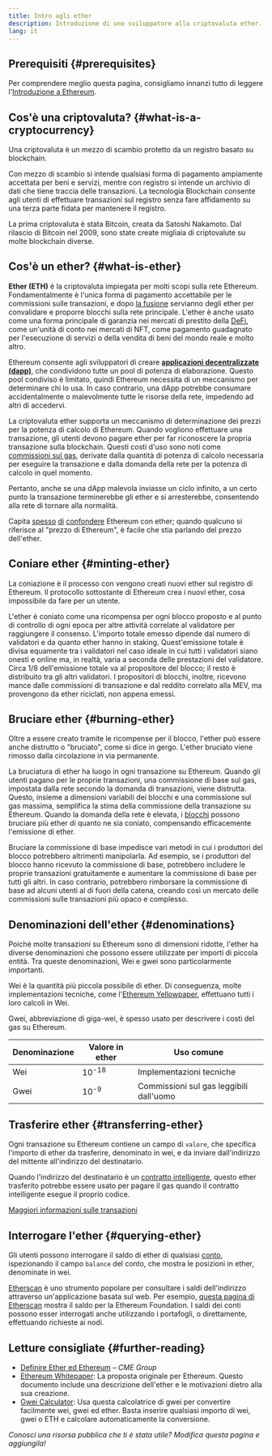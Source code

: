 ```yaml
---
title: Intro agli ether
description: Introduzione di uno sviluppatore alla criptovaluta ether.
lang: it
---
```


## Prerequisiti {#prerequisites}

Per comprendere meglio questa pagina, consigliamo innanzi tutto di leggere l'[Introduzione a Ethereum](/developers/docs/intro-to-ethereum/).

## Cos'è una criptovaluta? {#what-is-a-cryptocurrency}

Una criptovaluta è un mezzo di scambio protetto da un registro basato su blockchain.

Con mezzo di scambio si intende qualsiasi forma di pagamento ampiamente accettata per beni e servizi, mentre con registro si intende un archivio di dati che tiene traccia delle transazioni. La tecnologia Blockchain consente agli utenti di effettuare transazioni sul registro senza fare affidamento su una terza parte fidata per mantenere il registro.

La prima criptovaluta è stata Bitcoin, creata da Satoshi Nakamoto. Dal rilascio di Bitcoin nel 2009, sono state create migliaia di criptovalute su molte blockchain diverse.

## Cos'è un ether? {#what-is-ether}

**Ether (ETH)** è la criptovaluta impiegata per molti scopi sulla rete Ethereum. Fondamentalmente è l'unica forma di pagamento accettabile per le commissioni sulle transazioni, e dopo [la fusione](/roadmap/merge) servianno degli ether per convalidare e proporre blocchi sulla rete principale. L'ether è anche usato come una forma principale di garanzia nei mercati di prestito della [DeFi](/defi), come un'unità di conto nei mercati di NFT, come pagamento guadagnato per l'esecuzione di servizi o della vendita di beni del mondo reale e molto altro.

Ethereum consente agli sviluppatori di creare [**applicazioni decentralizzate (dapp)**](/developers/docs/dapps), che condividono tutte un pool di potenza di elaborazione. Questo pool condiviso è limitato, quindi Ethereum necessita di un meccanismo per determinare chi lo usa. In caso contrario, una dApp potrebbe consumare accidentalmente o malevolmente tutte le risorse della rete, impedendo ad altri di accedervi.

La criptovaluta ether supporta un meccanismo di determinazione dei prezzi per la potenza di calcolo di Ethereum. Quando vogliono effettuare una transazione, gli utenti devono pagare ether per far riconoscere la propria transazione sulla blockchain. Questi costi d'uso sono noti come [commissioni sul gas](/developers/docs/gas/), derivate dalla quantità di potenza di calcolo necessaria per eseguire la transazione e dalla domanda della rete per la potenza di calcolo in quel momento.

Pertanto, anche se una dApp malevola inviasse un ciclo infinito, a un certo punto la transazione terminerebbe gli ether e si arresterebbe, consentendo alla rete di tornare alla normalità.

Capita [spesso](https://www.reuters.com/article/us-crypto-currencies-lending-insight-idUSKBN25M0GP#:~:text=price%20of%20ethereum) [di](https://abcnews.go.com/Business/bitcoin-slumps-week-low-amid-renewed-worries-chinese/story?id=78399845#:~:text=cryptocurrencies%20including%20ethereum) [confondere](https://www.cnn.com/2021/03/14/tech/nft-art-buying/index.html#:~:text=price%20of%20ethereum) Ethereum con ether; quando qualcuno si riferisce al "prezzo di Ethereum", è facile che stia parlando del prezzo dell'ether.

## Coniare ether {#minting-ether}

La coniazione è il processo con vengono creati nuovi ether sul registro di Ethereum. Il protocollo sottostante di Ethereum crea i nuovi ether, cosa impossibile da fare per un utente.

L'ether è coniato come una ricompensa per ogni blocco proposto e al punto di controllo di ogni epoca per altre attività correlate al validatore per raggiungere il consenso. L'importo totale emesso dipende dal numero di validatori e da quanto ether hanno in staking. Quest'emissione totale è divisa equamente tra i validatori nel caso ideale in cui tutti i validatori siano onesti e online ma, in realtà, varia a seconda delle prestazioni del validatore. Circa 1/8 dell'emissione totale va al propositore del blocco; il resto è distribuito tra gli altri validatori. I propositori di blocchi, inoltre, ricevono mance dalle commissioni di transazione e dal reddito correlato alla MEV, ma provengono da ether riciclati, non appena emessi.

## Bruciare ether {#burning-ether}

Oltre a essere creato tramite le ricompense per il blocco, l'ether può essere anche distrutto o "bruciato", come si dice in gergo. L'ether bruciato viene rimosso dalla circolazione in via permanente.

La bruciatura di ether ha luogo in ogni transazione su Ethereum. Quando gli utenti pagano per le proprie transazioni, una commissione di base sul gas, impostata dalla rete secondo la domanda di transazioni, viene distrutta. Questo, insieme a dimensioni variabili dei blocchi e una commissione sul gas massima, semplifica la stima della commissione della transazione su Ethereum. Quando la domanda della rete è elevata, i [blocchi](https://etherscan.io/block/12965263) possono bruciare più ether di quanto ne sia coniato, compensando efficacemente l'emissione di ether.

Bruciare la commissione di base impedisce vari metodi in cui i produttori del blocco potrebbero altrimenti manipolarla. Ad esempio, se i produttori del blocco hanno ricevuto la commissione di base, potrebbero includere le proprie transazioni gratuitamente e aumentare la commissione di base per tutti gli altri. In caso contrario, potrebbero rimborsare la commissione di base ad alcuni utenti al di fuori della catena, creando così un mercato delle commissioni sulle transazioni più opaco e complesso.

## Denominazioni dell'ether {#denominations}

Poiché molte transazioni su Ethereum sono di dimensioni ridotte, l'ether ha diverse denominazioni che possono essere utilizzate per importi di piccola entità. Tra queste denominazioni, Wei e gwei sono particolarmente importanti.

Wei è la quantità più piccola possibile di ether. Di conseguenza, molte implementazioni tecniche, come l'[Ethereum Yellowpaper](https://ethereum.github.io/yellowpaper/paper.pdf), effettuano tutti i loro calcoli in Wei.

Gwei, abbreviazione di giga-wei, è spesso usato per descrivere i costi del gas su Ethereum.

| Denominazione | Valore in ether  | Uso comune                              |
| ------------- | ---------------- | --------------------------------------- |
| Wei           | 10<sup>-18</sup> | Implementazioni tecniche                |
| Gwei          | 10<sup>-9</sup>  | Commissioni sul gas leggibili dall'uomo |

## Trasferire ether {#transferring-ether}

Ogni transazione su Ethereum contiene un campo di `valore`, che specifica l'importo di ether da trasferire, denominato in wei, e da inviare dall'indirizzo del mittente all'indirizzo del destinatario.

Quando l'indirizzo del destinatario è un [contratto intelligente](/developers/docs/smart-contracts/), questo ether trasferito potrebbe essere usato per pagare il gas quando il contratto intelligente esegue il proprio codice.

[Maggiori informazioni sulle transazioni](/developers/docs/transactions/)

## Interrogare l'ether {#querying-ether}

Gli utenti possono interrogare il saldo di ether di qualsiasi [conto](/developers/docs/accounts/), ispezionando il campo `balance` del conto, che mostra le posizioni in ether, denominate in wei.

[Etherscan](https://etherscan.io) è uno strumento popolare per consultare i saldi dell'indirizzo attraverso un'applicazione basata sul web. Per esempio, [questa pagina di Etherscan](https://etherscan.io/address/0xde0b295669a9fd93d5f28d9ec85e40f4cb697bae) mostra il saldo per la Ethereum Foundation. I saldi dei conti possono esser interrogati anche utilizzando i portafogli, o direttamente, effettuando richieste ai nodi.

## Letture consigliate {#further-reading}

- [Definire Ether ed Ethereum](https://www.cmegroup.com/education/courses/introduction-to-ether/defining-ether-and-ethereum.html) – _CME Group_
- [Ethereum Whitepaper](/whitepaper/): La proposta originale per Ethereum. Questo documento include una descrizione dell'ether e le motivazioni dietro alla sua creazione.
- [Gwei Calculator](https://www.alchemy.com/gwei-calculator): Usa questa calcolatrice di gwei per convertire facilmente wei, gwei ed ether. Basta inserire qualsiasi importo di wei, gwei o ETH e calcolare automaticamente la conversione.

_Conosci una risorsa pubblica che ti è stata utile? Modifica questa pagina e aggiungila!_
